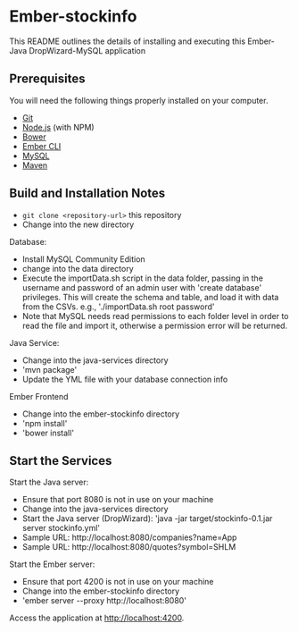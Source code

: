 # Ember-stockinfo

This README outlines the details of installing and executing this Ember-Java DropWizard-MySQL application

## Prerequisites

You will need the following things properly installed on your computer.

* [Git](http://git-scm.com/)
* [Node.js](http://nodejs.org/) (with NPM)
* [Bower](http://bower.io/)
* [Ember CLI](http://www.ember-cli.com/)
* [MySQL](http://dev.mysql.com/)
* [Maven](https://maven.apache.org/)

## Build and Installation Notes

* `git clone <repository-url>` this repository
* Change into the new directory

Database:
* Install MySQL Community Edition
* change into the data directory
* Execute the importData.sh script in the data folder, passing in the username and password of an admin user with 'create database' privileges.  This will create the schema and table, and load it with data from the CSVs. e.g., './importData.sh root password'
* Note that MySQL needs read permissions to each folder level in order to read the file and import it, otherwise a permission error will be returned.

Java Service:
* Change into the java-services directory
* 'mvn package'
* Update the YML file with your database connection info

Ember Frontend
* Change into the ember-stockinfo directory
* 'npm install'
* 'bower install'

## Start the Services

Start the Java server:
* Ensure that port 8080 is not in use on your machine
* Change into the java-services directory
* Start the Java server (DropWizard): 'java -jar target/stockinfo-0.1.jar server stockinfo.yml'
* Sample URL: http://localhost:8080/companies?name=App
* Sample URL: http://localhost:8080/quotes?symbol=SHLM

Start the Ember server:
* Ensure that port 4200 is not in use on your machine
* Change into the ember-stockinfo directory
* 'ember server --proxy http://localhost:8080'

Access the application at [http://localhost:4200](http://localhost:4200).

